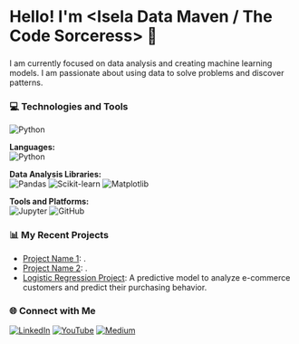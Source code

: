 # Hello! I'm <Isela Data Maven / The Code Sorceress> 👋

### <Your Welcome Phrase or Short Bio>
I am currently focused on data analysis and creating machine learning models. I am passionate about using data to solve problems and discover patterns.


### 💻 Technologies and Tools

![Python](https://img.shields.io/badge/Python-3776AB?style=for-the-badge&logo=python&logoColor=white)


**Languages:** <br>
![Python](https://img.shields.io/badge/Python-3776AB?style=for-the-badge&logo=python&logoColor=white)


**Data Analysis Libraries:** <br>
![Pandas](https://img.shields.io/badge/Pandas-150458?style=for-the-badge&logo=pandas&logoColor=white)
![Scikit-learn](https://img.shields.io/badge/scikit--learn-F7931E?style=for-the-badge&logo=scikit-learn&logoColor=white)
![Matplotlib](https://img.shields.io/badge/Matplotlib-003366?style=for-the-badge&logo=matplotlib&logoColor=white)

**Tools and Platforms:** <br>
![Jupyter](https://img.shields.io/badge/Jupyter-F37626?style=for-the-badge&logo=jupyter&logoColor=white)
![GitHub](https://img.shields.io/badge/GitHub-100000?style=for-the-badge&logo=github&logoColor=white)

### 📊 My Recent Projects

* [Project Name 1](<Link to Repository>): <Brief description of the project>.
* [Project Name 2](<Link to Repository>): <Brief description of the project>.
* [Logistic Regression Project](<Link to your Repository>): A predictive model to analyze e-commerce customers and predict their purchasing behavior.


### 🌐 Connect with Me

[![LinkedIn](https://img.shields.io/badge/LinkedIn-0A66C2?style=for-the-badge&logo=linkedin&logoColor=white)](https://www.linkedin.com/in/iseladatamaven/>)
[![YouTube](https://img.shields.io/badge/YouTube-FF0000?style=for-the-badge&logo=youtube&logoColor=white)](https://www.youtube.com/@lahechiceradelcodigo>)
[![Medium](https://img.shields.io/badge/Medium-12100E?style=for-the-badge&logo=medium&logoColor=white)](https://medium.com/@lahechiceradelcodigo>)
